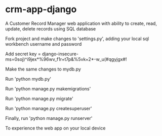 # crm-app-django
A Customer Record Manager web application with ability to create, read, update, delete records using SQL database

Fork project and make changes to 'settings.py', adding your local sql workbench username and password

Add secret key = django-insecure-ms=0soj)^i9jex*%96wv_f1r+t7p&%5vk+2*-w_u(#qgyjgx#!

Make the same changes to mydb.py

Run 'python mydb.py'

Run 'python manage.py makemigrations'

Run 'python manage.py migrate' 

Run 'python manage.py createsuperuser' 

Finally, run 'python manage.py runserver'

To experience the web app on your local device

